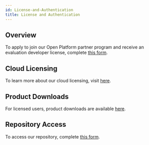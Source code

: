 ```yaml
---
id: License-and-Authentication
title: License and Authentication
---
```


## Overview
To apply to join our Open Platform partner program and receive an evaluation developer license, complete <a href="https://browzwear.com/partners/" target="_blank">this form</a>.

## Cloud Licensing
To learn more about our cloud licensing, visit <a href="https://support.browzwear.com/Reference/lic-cloudu.htm" target="_blank">here</a>.

## Product Downloads
For licensed users, product downloads are available <a href="https://login.browzwear.com/" target="_blank">here</a>.

## Repository Access
To access our repository, complete <a href="https://browzwear.com/partners/" target="_blank">this form</a>. 
